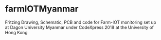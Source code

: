 # farmIOTMyanmar
Fritzing Drawing, Schematic, PCB and code for Farm-IOT monitoring set up at Dagon University Myanmar under CodeXpress 2018 at the University of Hong Kong
